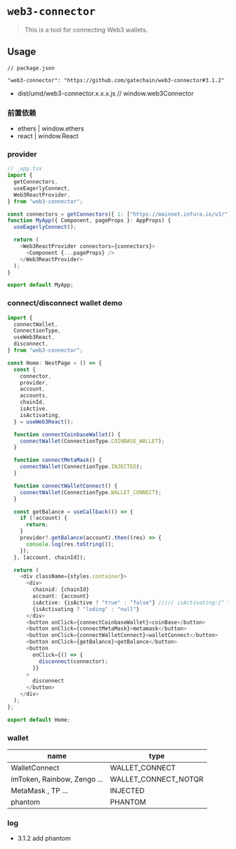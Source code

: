 # `web3-connector`

> This is a tool for connecting Web3 wallets.

## Usage

```
// package.json

"web3-connector": "https://github.com/gatechain/web3-connector#3.1.2"
```

- dist/umd/web3-connector.x.x.x.js // window.web3Connector

### 前置依赖

- ethers | window.ethers
- react | window.React

### provider

```ts
// _app.tsx
import {
  getConnectors,
  useEagerlyConnect,
  Web3ReactProvider,
} from "web3-connector";

const connectors = getConnectors({ 1: ["https://mainnet.infura.io/v3/"] });
function MyApp({ Component, pageProps }: AppProps) {
  useEagerlyConnect();

  return (
    <Web3ReactProvider connectors={connectors}>
      <Component {...pageProps} />
    </Web3ReactProvider>
  );
}

export default MyApp;
```

### connect/disconnect wallet demo

```ts
import {
  connectWallet,
  ConnectionType,
  useWeb3React,
  disconnect,
} from "web3-connector";

const Home: NextPage = () => {
  const {
    connector,
    provider,
    account,
    accounts,
    chainId,
    isActive,
    isActivating,
  } = useWeb3React();

  function connectCoinbaseWallet() {
    connectWallet(ConnectionType.COINBASE_WALLET);
  }

  function connectMetaMask() {
    connectWallet(ConnectionType.INJECTED);
  }

  function connectWalletConnect() {
    connectWallet(ConnectionType.WALLET_CONNECT);
  }

  const getBalance = useCallback(() => {
    if (!account) {
      return;
    }
    provider?.getBalance(account).then((res) => {
      console.log(res.toString());
    });
  }, [account, chainId]);

  return (
    <div className={styles.container}>
      <div>
        chainid: {chainId}
        account: {account}
        isActive: {isActive ? "true" : "false"} ///// isActivating:{" "}
        {isActivating ? "loding" : "null"}
      </div>
      <button onClick={connectCoinbaseWallet}>coinBase</button>
      <button onClick={connectMetaMask}>metamask</button>
      <button onClick={connectWalletConnect}>walletConnect</button>
      <button onClick={getBalance}>getBalance</button>
      <button
        onClick={() => {
          disconnect(connector);
        }}
      >
        disconnect
      </button>
    </div>
  );
};

export default Home;
```

### wallet

| name                        | type                 |
| --------------------------- | -------------------- |
| WalletConnect               | WALLET_CONNECT       |
| imToken, Rainbow, Zengo ... | WALLET_CONNECT_NOTQR |
| MetaMask , TP ...           | INJECTED             |
| phantom                     | PHANTOM              |

### log

- 3.1.2 add phantom
